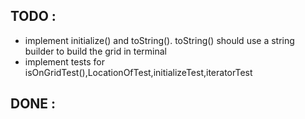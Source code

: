 ## TODO :
* implement initialize() and toString(). toString() should use a string builder to build the grid in terminal
* implement tests for isOnGridTest(),LocationOfTest,initializeTest,iteratorTest

## DONE :